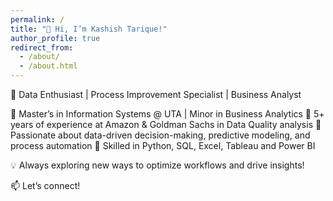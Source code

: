 ```yaml
---
permalink: /
title: "👋 Hi, I’m Kashish Tarique!"
author_profile: true
redirect_from: 
  - /about/
  - /about.html
--- 
```

🚀 Data Enthusiast | Process Improvement Specialist | Business Analyst

🔹 Master’s in Information Systems @ UTA | Minor in Business Analytics
🔹 5+ years of experience at Amazon & Goldman Sachs in Data Quality analysis
🔹 Passionate about data-driven decision-making, predictive modeling, and process automation
🔹 Skilled in Python, SQL, Excel, Tableau and Power BI

💡 Always exploring new ways to optimize workflows and drive insights!

📫 Let’s connect!
